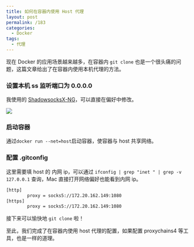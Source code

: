 ```yaml
---
title: 如何在容器内使用 Host 代理
layout: post
permalink: /183
categories:
  - Docker
tags:
  - 代理
---
```


现在 Docker 的应用场景越来越多，在容器内 `git clone` 也是一个很头痛的问题，这篇文章给出了在容器内使用本机代理的方法。

### 设置本机 ss 监听端口为 0.0.0.0

我使用的 [ShadowsocksX-NG](https://github.com/shadowsocks/ShadowsocksX-NG)，可以直接在偏好中修改。

![](https://ws1.sinaimg.cn/large/9cd77f2egy1fdvlkbd25vj20ww0qmq6a.jpg)

### 启动容器

通过`docker run --net=host`启动容器，使容器与 host 共享网络。

### 配置 .gitconfig

这里需要填 host 的 内网 ip，可以通过 `ifconfig | grep "inet " | grep -v 127.0.0.1` 查询，Mac 直接打开网络偏好也能看到内网 ip。

```bash
[http]
        proxy = socks5://172.20.162.149:1080
[https]
        proxy = socks5://172.20.162.149:1080
```

接下来可以愉快地 `git clone` 啦！

至此，我们完成了在容器内使用 host 代理的配置，如果配置 proxychains4 等工具，也是一样的道理。